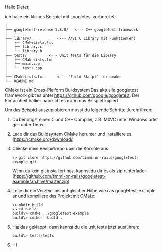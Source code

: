 Hallo Dieter,

ich habe ein kleines Beispiel mit googletest vorbereitet:

```
|
├── googletest-release-1.8.0/	<--- C++ googletest framework
│   └── ...
├── library/			<--- ANSI C Library mit Funktion(en)
│   ├── CMakeLists.txt
│   ├── library.c
│   └── library.h
├── tests/			<--- Unit tests für die Library
│   ├── CMakeLists.txt
│   ├── main.cpp
│   └── tests.cpp
│
├── CMakeLists.txt		<--- "Build Skript" für cmake
└── README.md
```

CMake ist ein Cross-Platform Buildsystem 
Das aktuelle googletest framework gibt es unter https://github.com/google/googletest.
Der Einfachheit halber habe ich es mit in das Beispiel kopiert.

Um das Beispiel auszuprobieren musst du folgende Schritte durchführen:

1. Du benötigst einen C und C++ Compiler, z.B. MSVC unter Windows oder gcc unter Linux.

2. Lade dir das Buildsystem CMake herunter und installiere es. (https://cmake.org/download/)

3. Checke mein Beispielrepo über die Konsole aus:

   `\> git clone https://github.com/timmi-on-rails/googletest-example.git`
   
   Wenn du kein git installiert hast kannst du dir es als zip runterladen (https://github.com/timmi-on-rails/googletest-example/archive/master.zip)

4. Lege dir ein Verzeichnis auf gleicher Höhe wie das googletest-example an und kompiliere das Projekt mit CMake:
   ```
   \> mkdir build
   \> cd build
   build\> cmake ..\googletest-example
   build\> cmake --build .
   ```

5. Hat das geklappt, dann kannst du die unit tests jetzt ausführen:

   `build\> tests\tests`

6. :-)
